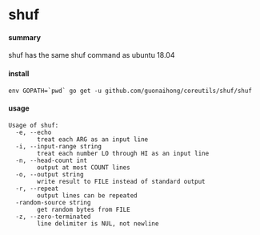 # shuf

#### summary
shuf has the same shuf command as ubuntu 18.04

#### install
```
env GOPATH=`pwd` go get -u github.com/guonaihong/coreutils/shuf/shuf
```

#### usage
```console
Usage of shuf:
  -e, --echo
    	treat each ARG as an input line
  -i, --input-range string
    	treat each number LO through HI as an input line
  -n, --head-count int
    	output at most COUNT lines
  -o, --output string
    	write result to FILE instead of standard output
  -r, --repeat
    	output lines can be repeated
  -random-source string
    	get random bytes from FILE
  -z, --zero-terminated
    	line delimiter is NUL, not newline
```
